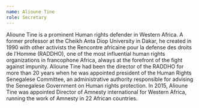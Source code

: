 ```yaml
---
name: Alioune Tine
role: Secretary
---
```

Alioune Tine is a prominent Human rights defender in Western Africa. A former professor at the Cheikh Anta Diop University in Dakar, he created in 1990 with other activists the Rencontre africaine pour la defense des droits de l’Homme (RADDHO), one of the most influential human rights organizations in francophone Africa, always at the forefront of the fight against impunity. Alioune Tine had been the director of the RADDHO for more than 20 years when he was appointed president of the Human Rights Senegalese Committee, an administrative authority responsible for advising the Senegalese Government on Human rights protection. In 2015, Alioune Tine was appointed Director of Amnesty international for Western Africa, running the work of Amnesty in 22 African countries. 